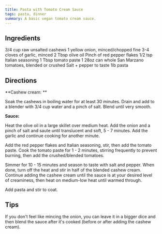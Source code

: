 ```yaml
---
title: Pasta with Tomato Cream Sauce
tags: pasta, dinner
summary: A basic vegan tomato cream sauce.
---
```


## Ingredients

3/4 cup raw unsalted cashews
1 yellow onion, minced/chopped fine
3-4 cloves of garlic, minced
2 Tbsp olive oil
Pinch of red pepper flakes 
1/2 tsp Italian seasoning
1 Tbsp tomato paste
1 28oz can whole San Marzano tomatoes, blended or crushed
Salt + pepper to taste
1lb pasta

## Directions

**Cashew cream: **

Soak the cashews in boiling water for at least 30 minutes. Drain and add to a blender with 3/4 cup water and a pinch of salt. Blend until very smooth. 

**Sauce:**

Heat the olive oil in a large skillet over medium heat. Add the onion and a pinch of salt and saute until translucent and soft, 5 - 7 minutes. Add the garlic and continue cooking for another minute. 

Add the red pepper flakes and Italian seasoning, stir, then add the tomato paste. Cook the tomato paste for 1 - 2 minutes, stirring frequently to prevent burning, then add the crushed/blended tomatoes. 

Simmer for 10 - 15 minutes and season to taste with salt and pepper. When done, turn off the heat and stir in half of the blended cashew cream. Continue adding the cashew cream until the sauce is at your desired level of creaminess, then heat on medium-low heat until warmed through.

Add pasta and stir to coat.

## Tips

If you don't feel like mincing the onion, you can leave it in a bigger dice and then blend the sauce after it's cooked (before or after adding the cashew cream).

